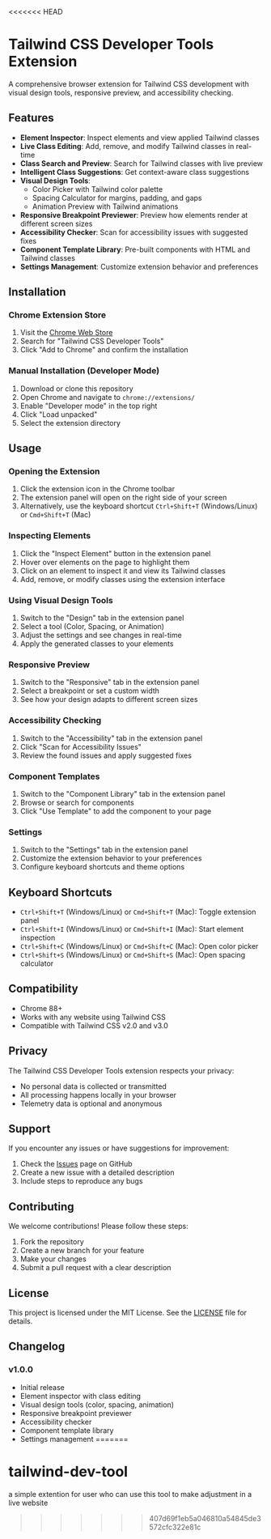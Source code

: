 <<<<<<< HEAD
# Tailwind CSS Developer Tools Extension

A comprehensive browser extension for Tailwind CSS development with visual design tools, responsive preview, and accessibility checking.

## Features

- **Element Inspector**: Inspect elements and view applied Tailwind classes
- **Live Class Editing**: Add, remove, and modify Tailwind classes in real-time
- **Class Search and Preview**: Search for Tailwind classes with live preview
- **Intelligent Class Suggestions**: Get context-aware class suggestions
- **Visual Design Tools**:
  - Color Picker with Tailwind color palette
  - Spacing Calculator for margins, padding, and gaps
  - Animation Preview with Tailwind animations
- **Responsive Breakpoint Previewer**: Preview how elements render at different screen sizes
- **Accessibility Checker**: Scan for accessibility issues with suggested fixes
- **Component Template Library**: Pre-built components with HTML and Tailwind classes
- **Settings Management**: Customize extension behavior and preferences

## Installation

### Chrome Extension Store

1. Visit the [Chrome Web Store](https://chrome.google.com/webstore)
2. Search for "Tailwind CSS Developer Tools"
3. Click "Add to Chrome" and confirm the installation

### Manual Installation (Developer Mode)

1. Download or clone this repository
2. Open Chrome and navigate to `chrome://extensions/`
3. Enable "Developer mode" in the top right
4. Click "Load unpacked"
5. Select the extension directory

## Usage

### Opening the Extension

1. Click the extension icon in the Chrome toolbar
2. The extension panel will open on the right side of your screen
3. Alternatively, use the keyboard shortcut `Ctrl+Shift+T` (Windows/Linux) or `Cmd+Shift+T` (Mac)

### Inspecting Elements

1. Click the "Inspect Element" button in the extension panel
2. Hover over elements on the page to highlight them
3. Click on an element to inspect it and view its Tailwind classes
4. Add, remove, or modify classes using the extension interface

### Using Visual Design Tools

1. Switch to the "Design" tab in the extension panel
2. Select a tool (Color, Spacing, or Animation)
3. Adjust the settings and see changes in real-time
4. Apply the generated classes to your elements

### Responsive Preview

1. Switch to the "Responsive" tab in the extension panel
2. Select a breakpoint or set a custom width
3. See how your design adapts to different screen sizes

### Accessibility Checking

1. Switch to the "Accessibility" tab in the extension panel
2. Click "Scan for Accessibility Issues"
3. Review the found issues and apply suggested fixes

### Component Templates

1. Switch to the "Component Library" tab in the extension panel
2. Browse or search for components
3. Click "Use Template" to add the component to your page

### Settings

1. Switch to the "Settings" tab in the extension panel
2. Customize the extension behavior to your preferences
3. Configure keyboard shortcuts and theme options

## Keyboard Shortcuts

- `Ctrl+Shift+T` (Windows/Linux) or `Cmd+Shift+T` (Mac): Toggle extension panel
- `Ctrl+Shift+I` (Windows/Linux) or `Cmd+Shift+I` (Mac): Start element inspection
- `Ctrl+Shift+C` (Windows/Linux) or `Cmd+Shift+C` (Mac): Open color picker
- `Ctrl+Shift+S` (Windows/Linux) or `Cmd+Shift+S` (Mac): Open spacing calculator

## Compatibility

- Chrome 88+
- Works with any website using Tailwind CSS
- Compatible with Tailwind CSS v2.0 and v3.0

## Privacy

The Tailwind CSS Developer Tools extension respects your privacy:

- No personal data is collected or transmitted
- All processing happens locally in your browser
- Telemetry data is optional and anonymous

## Support

If you encounter any issues or have suggestions for improvement:

1. Check the [Issues](https://github.com/your-repo/issues) page on GitHub
2. Create a new issue with a detailed description
3. Include steps to reproduce any bugs

## Contributing

We welcome contributions! Please follow these steps:

1. Fork the repository
2. Create a new branch for your feature
3. Make your changes
4. Submit a pull request with a clear description

## License

This project is licensed under the MIT License. See the [LICENSE](LICENSE) file for details.

## Changelog

### v1.0.0
- Initial release
- Element inspector with class editing
- Visual design tools (color, spacing, animation)
- Responsive breakpoint previewer
- Accessibility checker
- Component template library
- Settings management
=======
# tailwind-dev-tool
a simple extention for user who can use this tool to make adjustment in a live website
>>>>>>> 407d69f1eb5a046810a54845de3572cfc322e81c
